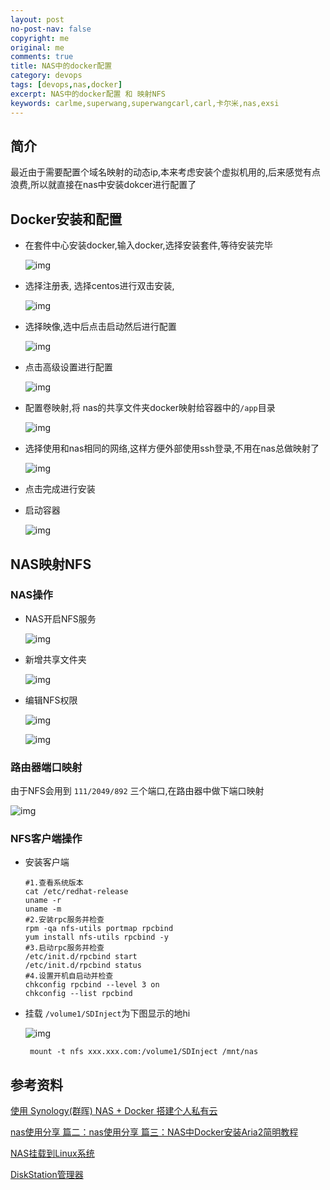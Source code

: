 ```yaml
---
layout: post
no-post-nav: false 
copyright: me
original: me
comments: true
title: NAS中的docker配置
category: devops
tags: [devops,nas,docker]
excerpt: NAS中的docker配置 和 映射NFS
keywords: carlme,superwang,superwangcarl,carl,卡尔米,nas,exsi
---
```


## 简介

最近由于需要配置个域名映射的动态ip,本来考虑安装个虚拟机用的,后来感觉有点浪费,所以就直接在nas中安装dokcer进行配置了

## Docker安装和配置

- 在套件中心安装docker,输入docker,选择安装套件,等待安装完毕

  ![img]({{site.cdn}}/assets/images/blog/2019/20191119180559.jpg)

- 选择注册表, 选择centos进行双击安装,

  ![img]({{site.cdn}}/assets/images/blog/2019/20191119180654.jpg)

- 选择映像,选中后点击启动然后进行配置

  ![img]({{site.cdn}}/assets/images/blog/2019/20191119180754.jpg)

- 点击高级设置进行配置

  ![img]({{site.cdn}}/assets/images/blog/2019/20191119180852.jpg)

- 配置卷映射,将 nas的共享文件夹docker映射给容器中的`/app`目录

  ![img]({{site.cdn}}/assets/images/blog/2019/20191119180937.jpg)

- 选择使用和nas相同的网络,这样方便外部使用ssh登录,不用在nas总做映射了

  ![img]({{site.cdn}}/assets/images/blog/2019/20191119181100.jpg)

- 点击完成进行安装

- 启动容器

  ![img]({{site.cdn}}/assets/images/blog/2019/20191119181220.jpg)

## NAS映射NFS

### NAS操作

- NAS开启NFS服务

  ![img]({{site.cdn}}/assets/images/blog/2019/20191119184508.jpg)


- 新增共享文件夹

  ![img]({{site.cdn}}/assets/images/blog/2019/20191119184235.jpg)

- 编辑NFS权限

  ![img]({{site.cdn}}/assets/images/blog/2019/20191119184341.jpg)

  ![img]({{site.cdn}}/assets/images/blog/2019/20191119184410.jpg)

### 路由器端口映射

由于NFS会用到 `111/2049/892` 三个端口,在路由器中做下端口映射

![img]({{site.cdn}}/assets/images/blog/2019/20191119184602.jpg)

### NFS客户端操作

- 安装客户端

  ```shell
  #1.查看系统版本
  cat /etc/redhat-release
  uname -r
  uname -m
  #2.安装rpc服务并检查
  rpm -qa nfs-utils portmap rpcbind
  yum install nfs-utils rpcbind -y
  #3.启动rpc服务并检查
  /etc/init.d/rpcbind start 
  /etc/init.d/rpcbind status
  #4.设置开机自启动并检查
  chkconfig rpcbind --level 3 on
  chkconfig --list rpcbind
  ```

- 挂载 `/volume1/SDInject`为下图显示的地hi

  ![img]({{site.cdn}}/assets/images/blog/2019/20191119184909.jpg)

  ```
   mount -t nfs xxx.xxx.com:/volume1/SDInject /mnt/nas
  ```

## 参考资料

[使用 Synology(群晖) NAS + Docker 搭建个人私有云](https://www.ituring.com.cn/article/507426)

[nas使用分享 篇二：nas使用分享 篇三：NAS中Docker安装Aria2简明教程](https://post.smzdm.com/p/a6lnx9oe/)

[NAS挂载到Linux系统](https://blog.csdn.net/y_f_raquelle/article/details/95344324)

[DiskStation管理器](https://www.synology.com/en-us/knowledgebase/DSM/tutorial/File_Sharing/How_to_access_files_on_Synology_NAS_within_the_local_network_NFS)